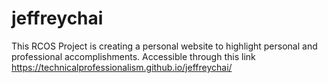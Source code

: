 # jeffreychai
This RCOS Project is creating a personal website to highlight personal and professional accomplishments.
Accessible through this link https://technicalprofessionalism.github.io/jeffreychai/
